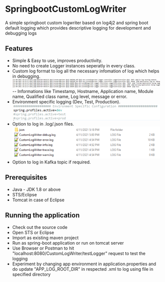 # SpringbootCustomLogWriter
A simple springboot custom logwriter based on log4j2 and spring boot default logging which provides descriptive logging for development and debugging logs

## Features
- Simple & Easy to use, improves productivity.
- No need to create Logger instances seperatly in every class.
- Custom log format to log all the necessary infomation of log which helps in debugging.<br>
![alt text](https://github.com/manojnanjundaswamy/Docs/blob/main/CustomLogWriter/Console_logs.PNG?raw=true)
-- Informations like Timestamp, Hostname, Application name, Module name, Qualified class name, Log level, message or error. 
- Environment specific logging (Dev, Test, Production).<br>
![alt text](https://github.com/manojnanjundaswamy/Docs/blob/main/CustomLogWriter/envSpecificConfiguration.PNG?raw=true)
- Option to log in .log/.json files.<br>
![alt text](https://github.com/manojnanjundaswamy/Docs/blob/main/CustomLogWriter/FileLogs.PNG?raw=true)
- Option to log in Kafka topic if required.

## Prerequisites
- Java - JDK 1.8 or above
- STS/Eclipse
- Tomcat in case of Eclipse

## Running the application
- Check out the source code
- Open STS or Eclipse
- Import as existing maven project
- Run as spring-boot application or run on tomcat server
- Use Browser or Postman to hit "localhost:8080/CustomLogWriter/testLogger" request to test the logging
- Experiment by changing app environment in application.properties and do update "APP_LOG_ROOT_DIR" in respected .xml to log using file in specified directory 

